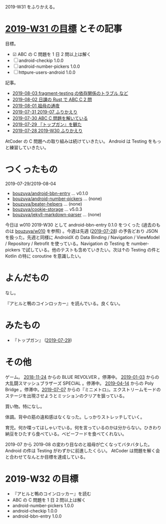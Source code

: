 2019-W31 をふりかえる。

# [2019-W31 の目標][2019-07-28] とその記事

目標。

- ☑ ABC の C 問題を 1 日 2 問以上は解く
- ☐ android-checkip 1.0.0
- ☐ android-number-pickers 1.0.0
- ☐ httpure-users-android 1.0.0

記事。

- [2019-08-03 fragment-testing の依存関係のトラブル など][2019-08-03]
- [2019-08-02 日課の Rust で ABC C 2 問][2019-08-02]
- [2019-08-01 祖母の通夜][2019-08-01]
- [2019-07-31 2019-07 ふりかえり][2019-07-31]
- [2019-07-30 ABC C 問題を解いている][2019-07-30]
- [2019-07-29 『トップガン』を観た][2019-07-29]
- [2019-07-28 2019-W30 ふりかえり][2019-07-28]

AtCoder の C 問題への取り組みは続けていきたい。 Android は Testing をもっと練習していきたい。

# つくったもの

2019-07-29/2019-08-04

- [bouzuya/android-bbn-entry][] ... v0.1.0
- [bouzuya/android-number-pickers][] ... (none)
- [bouzuya/beater-helpers][] ... (none)
- [bouzuya/cookie-storage][] ... v5.0.3
- [bouzuya/jekyll-markdown-parser][] ... (none)

今日は w010 2019-W30 として android-bbn-entry 0.1.0 をつくった (過去のものは [bouzuya/w010][] を参照) 。今週は先週 ([2019-07-28][]) の予告どおり JSON を扱った。先週と同様に AndroidX の Data Binding / Navigation / ViewModel / Repository / Retrofit を使っている。Navigation の Testing を number-pickers で試している。他のテストも含めていきたい。次は↑の Testing の件と Kotlin の特に coroutine を意識したい。

# よんだもの

なし。

『アヒルと鴨のコインロッカー』を読んでいる。良くない。

# みたもの

- 『トップガン』 ([2019-07-29][])

# その他

ゲーム。 [2018-11-24][] からの BLUE REVOLVER 。停滞中。 [2019-01-03][] からの大乱闘スマッシュブラザーズ SPECIAL 。停滞中。 [2019-04-14][] からの Poly Bridge 。停滞中。[2019-07-07][] からの『ミニメトロ』。エクストリームモードのステージを出現させようとミッションのクリアを狙っている。

買い物。特になし。

体調。背中の筋の違和感はなくなった。しっかりストレッチしていく。

育児。何か喋ってはしゃいでいる。何を言っているのかは分からない。ひきわり納豆をひたすら食べている。ベビーフードを食べてくれない。

2019-07 から 2019-08 の変わり目なのと祖母が亡くなってバタバタした。 Android の件は Testing がわずかに前進したくらい。 AtCoder は問題を解く会と合わせてなんとか目標を達成している。

# 2019-W32 の目標

- 『アヒルと鴨のコインロッカー』を読む
- ABC の C 問題を 1 日 2 問以上は解く
- android-number-pickers 1.0.0
- android-checkip 1.0.0
- android-bbn-entry 1.0.0

[2018-11-24]: https://blog.bouzuya.net/2018/11/24/
[2019-01-03]: https://blog.bouzuya.net/2019/01/03/
[2019-04-14]: https://blog.bouzuya.net/2019/04/14/
[2019-07-07]: https://blog.bouzuya.net/2019/07/07/
[2019-07-28]: https://blog.bouzuya.net/2019/07/28/
[2019-07-29]: https://blog.bouzuya.net/2019/07/29/
[2019-07-30]: https://blog.bouzuya.net/2019/07/30/
[2019-07-31]: https://blog.bouzuya.net/2019/07/31/
[2019-08-01]: https://blog.bouzuya.net/2019/08/01/
[2019-08-02]: https://blog.bouzuya.net/2019/08/02/
[2019-08-03]: https://blog.bouzuya.net/2019/08/03/
[bouzuya/android-bbn-entry]: https://github.com/bouzuya/android-bbn-entry
[bouzuya/android-number-pickers]: https://github.com/bouzuya/android-number-pickers
[bouzuya/beater-helpers]: https://github.com/bouzuya/beater-helpers
[bouzuya/cookie-storage]: https://github.com/bouzuya/cookie-storage
[bouzuya/jekyll-markdown-parser]: https://github.com/bouzuya/jekyll-markdown-parser
[bouzuya/w010]: https://github.com/bouzuya/w010
